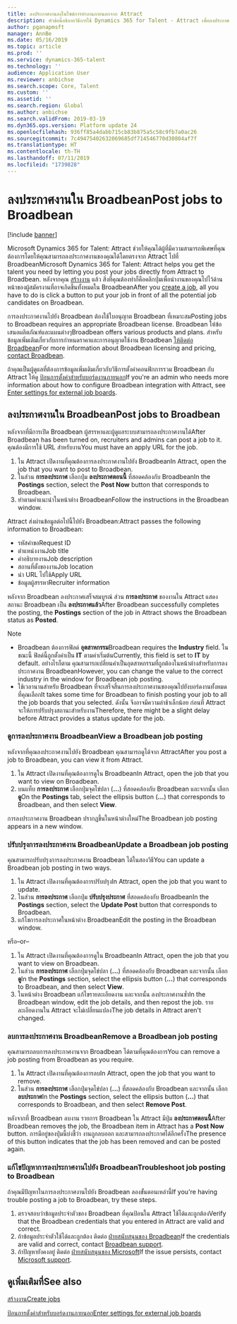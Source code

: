 ```yaml
---
title: ลงประกาศงานลงในไซต์การทำงานภายนอกจาก Attract
description: หัวข้อนี้อธิบายวิธีการใช้ Dynamics 365 for Talent - Attract เพื่อลงประกาศงานไปยังไซต์การสรรหาบุคลากรภายนอก
author: pganapmsft
manager: AnnBe
ms.date: 05/16/2019
ms.topic: article
ms.prod: ''
ms.service: dynamics-365-talent
ms.technology: ''
audience: Application User
ms.reviewer: anbichse
ms.search.scope: Core, Talent
ms.custom: ''
ms.assetid: ''
ms.search.region: Global
ms.author: anbichse
ms.search.validFrom: 2019-03-19
ms.dyn365.ops.version: Platform update 24
ms.openlocfilehash: 936ff85a4dabb715cb83b875a5c58c9fb7a0ac26
ms.sourcegitcommit: 7c49475402632069685df714546770d30804af7f
ms.translationtype: HT
ms.contentlocale: th-TH
ms.lasthandoff: 07/11/2019
ms.locfileid: "1739828"
---
```

# <a name="post-jobs-to-broadbean"></a><span data-ttu-id="5e472-103">ลงประกาศงานใน Broadbean</span><span class="sxs-lookup"><span data-stu-id="5e472-103">Post jobs to Broadbean</span></span>

[!include [banner](../includes/banner.md)]

<span data-ttu-id="5e472-104">Microsoft Dynamics 365 for Talent: Attract ช่วยให้คุณได้ผู้ที่มีความสามารถพิเศษที่คุณต้องการโดยให้คุณสามารถลงประกาศงานของคุณได้โดยตรงจาก Attract ไปที่ Broadbean</span><span class="sxs-lookup"><span data-stu-id="5e472-104">Microsoft Dynamics 365 for Talent: Attract helps you get the talent you need by letting you post your jobs directly from Attract to Broadbean.</span></span> <span data-ttu-id="5e472-105">หลังจากคุณ [สร้างงาน](./creating-jobs-attract.md) แล้ว สิ่งที่คุณต้องทำก็คือคลิกปุ่มเพื่อนำงานของคุณไปไว้ด้านหน้าของผู้สมัครงานที่อาจเกิดขึ้นทั้งหมดใน Broadbean</span><span class="sxs-lookup"><span data-stu-id="5e472-105">After you [create a job](./creating-jobs-attract.md), all you have to do is click a button to put your job in front of all the potential job candidates on Broadbean.</span></span>

<span data-ttu-id="5e472-106">การลงประกาศงานไปยัง Broadbean ต้องใช้ใบอนุญาต Broadbean ที่เหมาะสม</span><span class="sxs-lookup"><span data-stu-id="5e472-106">Posting jobs to Broadbean requires an appropriate Broadbean license.</span></span> <span data-ttu-id="5e472-107">Broadbean ให้ข้อเสนอผลิตภัณฑ์และแผนต่างๆ</span><span class="sxs-lookup"><span data-stu-id="5e472-107">Broadbean offers various products and plans.</span></span> <span data-ttu-id="5e472-108">สำหรับข้อมูลเพิ่มเติมเกี่ยวกับการกำหนดราคาและการอนุญาตใช้งาน Broadbean [ให้ติดต่อ Broadbean](https://www.broadbean.com/contact-us/)</span><span class="sxs-lookup"><span data-stu-id="5e472-108">For more information about Broadbean licensing and pricing, [contact Broadbean](https://www.broadbean.com/contact-us/).</span></span>

<span data-ttu-id="5e472-109">ถ้าคุณเป็นผู้ดูแลที่ต้องการข้อมูลเพิ่มเติมเกี่ยวกับวิธีการตั้งค่าคอนฟิกการรวม Broadbean กับ Attract ให้ดู [ป้อนการตั้งค่าสำหรับบอร์ดงานภายนอก](./attract-admin-job-board-settings.md)</span><span class="sxs-lookup"><span data-stu-id="5e472-109">If you're an admin who needs more information about how to configure Broadbean integration with Attract, see [Enter settings for external job boards](./attract-admin-job-board-settings.md).</span></span>

## <a name="post-jobs-to-broadbean"></a><span data-ttu-id="5e472-110">ลงประกาศงานใน Broadbean</span><span class="sxs-lookup"><span data-stu-id="5e472-110">Post jobs to Broadbean</span></span>

<span data-ttu-id="5e472-111">หลังจากที่มีการเปิด Broadbean ผู้สรรหาและผู้ดูแลระบบสามารถลงประกาศงานได้</span><span class="sxs-lookup"><span data-stu-id="5e472-111">After Broadbean has been turned on, recruiters and admins can post a job to it.</span></span> <span data-ttu-id="5e472-112">คุณต้องมีการใช้ URL สำหรับงาน</span><span class="sxs-lookup"><span data-stu-id="5e472-112">You must have an apply URL for the job.</span></span>

1. <span data-ttu-id="5e472-113">ใน Attract เปิดงานที่คุณต้องการลงประกาศงานไปยัง Broadbean</span><span class="sxs-lookup"><span data-stu-id="5e472-113">In Attract, open the job that you want to post to Broadbean.</span></span>
2. <span data-ttu-id="5e472-114">ในส่วน **การลงประกาศ** เลือกปุ่ม **ลงประกาศตอนนี้** ที่สอดคล้องกับ Broadbean</span><span class="sxs-lookup"><span data-stu-id="5e472-114">In the **Postings** section, select the **Post Now** button that corresponds to Broadbean.</span></span>
3. <span data-ttu-id="5e472-115">ทำตามคำแนะนำในหน้าต่าง Broadbean</span><span class="sxs-lookup"><span data-stu-id="5e472-115">Follow the instructions in the Broadbean window.</span></span>

<span data-ttu-id="5e472-116">Attract ส่งผ่านข้อมูลต่อไปนี้ไปยัง Broadbean:</span><span class="sxs-lookup"><span data-stu-id="5e472-116">Attract passes the following information to Broadbean:</span></span>

- <span data-ttu-id="5e472-117">รหัสคำขอ</span><span class="sxs-lookup"><span data-stu-id="5e472-117">Request ID</span></span>
- <span data-ttu-id="5e472-118">ตำแหน่งงาน</span><span class="sxs-lookup"><span data-stu-id="5e472-118">Job title</span></span>
- <span data-ttu-id="5e472-119">คำอธิบายงาน</span><span class="sxs-lookup"><span data-stu-id="5e472-119">Job description</span></span>
- <span data-ttu-id="5e472-120">สถานที่ตั้งของงาน</span><span class="sxs-lookup"><span data-stu-id="5e472-120">Job location</span></span>
- <span data-ttu-id="5e472-121">นำ URL ไปใช้</span><span class="sxs-lookup"><span data-stu-id="5e472-121">Apply URL</span></span>
- <span data-ttu-id="5e472-122">ข้อมูลผู้สรรหา</span><span class="sxs-lookup"><span data-stu-id="5e472-122">Recruiter information</span></span>

<span data-ttu-id="5e472-123">หลังจาก Broadbean ลงประกาศเสร็จสมบูรณ์ ส่วน **การลงประกาศ** ของงานใน Attract แสดงสถานะ Broadbean เป็น **ลงประกาศแล้ว**</span><span class="sxs-lookup"><span data-stu-id="5e472-123">After Broadbean successfully completes the posting, the **Postings** section of the job in Attract shows the Broadbean status as **Posted**.</span></span>

> [!NOTE]
> - <span data-ttu-id="5e472-124">Broadbean ต้องการฟิลด์ **อุตสาหกรรม**</span><span class="sxs-lookup"><span data-stu-id="5e472-124">Broadbean requires the **Industry** field.</span></span> <span data-ttu-id="5e472-125">ในขณะนี้ ฟิลด์นี้ถูกตั้งค่าเป็น **IT** ตามค่าเริ่มต้น</span><span class="sxs-lookup"><span data-stu-id="5e472-125">Currently, this field is set to **IT** by default.</span></span> <span data-ttu-id="5e472-126">อย่างไรก็ตาม คุณสามารถเปลี่ยนค่าเป็นอุตสาหกรรมที่ถูกต้องในหน้าต่างสำหรับการลงประกาศงาน Broadbean</span><span class="sxs-lookup"><span data-stu-id="5e472-126">However, you can change the value to the correct industry in the window for Broadbean job posting.</span></span>
> - <span data-ttu-id="5e472-127">ใช้เวลานานสำหรับ Broadbean ที่จะเสร็จสิ้นการลงประกาศงานของคุณไปยังบอร์ดงานทั้งหมดที่คุณเลือก</span><span class="sxs-lookup"><span data-stu-id="5e472-127">It takes some time for Broadbean to finish posting your job to all the job boards that you selected.</span></span> <span data-ttu-id="5e472-128">ดังนั้น จึงอาจมีความล่าช้าเล็กน้อย ก่อนที่ Attract จะให้การปรับปรุงสถานะสำหรับงาน</span><span class="sxs-lookup"><span data-stu-id="5e472-128">Therefore, there might be a slight delay before Attract provides a status update for the job.</span></span>

### <a name="view-a-broadbean-job-posting"></a><span data-ttu-id="5e472-129">ดูการลงประกาศงาน Broadbean</span><span class="sxs-lookup"><span data-stu-id="5e472-129">View a Broadbean job posting</span></span>

<span data-ttu-id="5e472-130">หลังจากที่คุณลงประกาศงานไปยัง Broadbean คุณสามารถดูได้จาก Attract</span><span class="sxs-lookup"><span data-stu-id="5e472-130">After you post a job to Broadbean, you can view it from Attract.</span></span>

1. <span data-ttu-id="5e472-131">ใน Attract เปิดงานที่คุณต้องการดูใน Broadbean</span><span class="sxs-lookup"><span data-stu-id="5e472-131">In Attract, open the job that you want to view on Broadbean.</span></span>
2. <span data-ttu-id="5e472-132">บนแท็บ **การลงประกาศ** เลือกปุ่มจุดไข่ปลา (**...**) ที่สอดคล้องกับ Broadbean และจากนั้น เลือก **ดู**</span><span class="sxs-lookup"><span data-stu-id="5e472-132">On the **Postings** tab, select the ellipsis button (**...**) that corresponds to Broadbean, and then select **View**.</span></span>

<span data-ttu-id="5e472-133">การลงประกาศงาน Broadbean ปรากฏขึ้นในหน้าต่างใหม่</span><span class="sxs-lookup"><span data-stu-id="5e472-133">The Broadbean job posting appears in a new window.</span></span>

### <a name="update-a-broadbean-job-posting"></a><span data-ttu-id="5e472-134">ปรับปรุงการลงประกาศงาน Broadbean</span><span class="sxs-lookup"><span data-stu-id="5e472-134">Update a Broadbean job posting</span></span>

<span data-ttu-id="5e472-135">คุณสามารถปรับปรุงการลงประกาศงาน Broadbean ได้ในสองวิธี</span><span class="sxs-lookup"><span data-stu-id="5e472-135">You can update a Broadbean job posting in two ways.</span></span>

1. <span data-ttu-id="5e472-136">ใน Attract เปิดงานที่คุณต้องการปรับปรุง</span><span class="sxs-lookup"><span data-stu-id="5e472-136">In Attract, open the job that you want to update.</span></span>
2. <span data-ttu-id="5e472-137">ในส่วน **การลงประกาศ** เลือกปุ่ม **ปรับปรุงประกาศ** ที่สอดคล้องกับ Broadbean</span><span class="sxs-lookup"><span data-stu-id="5e472-137">In the **Postings** section, select the **Update Post** button that corresponds to Broadbean.</span></span>
3. <span data-ttu-id="5e472-138">แก้ไขการลงประกาศในหน้าต่าง Broadbean</span><span class="sxs-lookup"><span data-stu-id="5e472-138">Edit the posting in the Broadbean window.</span></span>

<span data-ttu-id="5e472-139">หรือ</span><span class="sxs-lookup"><span data-stu-id="5e472-139">–or–</span></span>

1. <span data-ttu-id="5e472-140">ใน Attract เปิดงานที่คุณต้องการดูใน Broadbean</span><span class="sxs-lookup"><span data-stu-id="5e472-140">In Attract, open the job that you want to view on Broadbean.</span></span>
2. <span data-ttu-id="5e472-141">ในส่วน **การลงประกาศ** เลือกปุ่มจุดไข่ปลา (**...**) ที่สอดคล้องกับ Broadbean และจากนั้น เลือก **ดู**</span><span class="sxs-lookup"><span data-stu-id="5e472-141">In the **Postings** section, select the ellipsis button (**...**) that corresponds to Broadbean, and then select **View**.</span></span>
3. <span data-ttu-id="5e472-142">ในหน้าต่าง Broadbean แก้ไขรายละเอียดงาน และจากนั้น ลงประกาศงานซ้ำ</span><span class="sxs-lookup"><span data-stu-id="5e472-142">In the Broadbean window, edit the job details, and then repost the job.</span></span> <span data-ttu-id="5e472-143">รายละเอียดงานใน Attract จะไม่เปลี่ยนแปลง</span><span class="sxs-lookup"><span data-stu-id="5e472-143">The job details in Attract aren't changed.</span></span>

### <a name="remove-a-broadbean-job-posting"></a><span data-ttu-id="5e472-144">ลบการลงประกาศงาน Broadbean</span><span class="sxs-lookup"><span data-stu-id="5e472-144">Remove a Broadbean job posting</span></span>

<span data-ttu-id="5e472-145">คุณสามารถลบการลงประกาศงานจาก Broadbean ได้ตามที่คุณต้องการ</span><span class="sxs-lookup"><span data-stu-id="5e472-145">You can remove a job posting from Broadbean as you require.</span></span>

1. <span data-ttu-id="5e472-146">ใน Attract เปิดงานที่คุณต้องการลบ</span><span class="sxs-lookup"><span data-stu-id="5e472-146">In Attract, open the job that you want to remove.</span></span>
2. <span data-ttu-id="5e472-147">ในส่วน **การลงประกาศ** เลือกปุ่มจุดไข่ปลา (**...**) ที่สอดคล้องกับ Broadbean และจากนั้น เลือก **ลบประกาศ**</span><span class="sxs-lookup"><span data-stu-id="5e472-147">In the **Postings** section, select the ellipsis button (**...**) that corresponds to Broadbean, and then select **Remove Post**.</span></span>

<span data-ttu-id="5e472-148">หลังจากที่ Broadbean ลบงาน รายการ Broadbean ใน Attract มีปุ่ม **ลงประกาศตอนนี้**</span><span class="sxs-lookup"><span data-stu-id="5e472-148">After Broadbean removes the job, the Broadbean item in Attract has a **Post Now** button.</span></span> <span data-ttu-id="5e472-149">การมีอยู่ของปุ่มนี้บ่งชี้ว่า งานถูกลบออก และสามารถลงประกาศได้อีกครั้ง</span><span class="sxs-lookup"><span data-stu-id="5e472-149">The presence of this button indicates that the job has been removed and can be posted again.</span></span>

### <a name="troubleshoot-job-posting-to-broadbean"></a><span data-ttu-id="5e472-150">แก้ไขปัญหาการลงประกาศงานไปยัง Broadbean</span><span class="sxs-lookup"><span data-stu-id="5e472-150">Troubleshoot job posting to Broadbean</span></span>

<span data-ttu-id="5e472-151">ถ้าคุณมีปัญหาในการลงประกาศงานไปยัง Broadbean ลองขั้นตอนเหล่านี้</span><span class="sxs-lookup"><span data-stu-id="5e472-151">If you're having trouble posting a job to Broadbean, try these steps.</span></span>

1. <span data-ttu-id="5e472-152">ตรวจสอบว่าข้อมูลประจำตัวของ Broadbean ที่คุณป้อนใน Attract ใช้ได้และถูกต้อง</span><span class="sxs-lookup"><span data-stu-id="5e472-152">Verify that the Broadbean credentials that you entered in Attract are valid and correct.</span></span>
2. <span data-ttu-id="5e472-153">ถ้าข้อมูลประจำตัวใช้ได้และถูกต้อง ติดต่อ [ฝ่ายสนับสนุนของ Broadbean](https://www.broadbean.com/resources/support/)</span><span class="sxs-lookup"><span data-stu-id="5e472-153">If the credentials are valid and correct, contact [Broadbean support](https://www.broadbean.com/resources/support/).</span></span>
3. <span data-ttu-id="5e472-154">ถ้าปัญหายังคงอยู่ ติดต่อ [ฝ่ายสนับสนุนของ Microsoft](./talent-support.md)</span><span class="sxs-lookup"><span data-stu-id="5e472-154">If the issue persists, contact [Microsoft support](./talent-support.md).</span></span>

## <a name="see-also"></a><span data-ttu-id="5e472-155">ดูเพิ่มเติมที่</span><span class="sxs-lookup"><span data-stu-id="5e472-155">See also</span></span>

[<span data-ttu-id="5e472-156">สร้างงาน</span><span class="sxs-lookup"><span data-stu-id="5e472-156">Create jobs</span></span>](./creating-jobs-attract.md)

[<span data-ttu-id="5e472-157">ป้อนการตั้งค่าสำหรับบอร์ดงานภายนอก</span><span class="sxs-lookup"><span data-stu-id="5e472-157">Enter settings for external job boards</span></span>](./attract-admin-job-board-settings.md)
